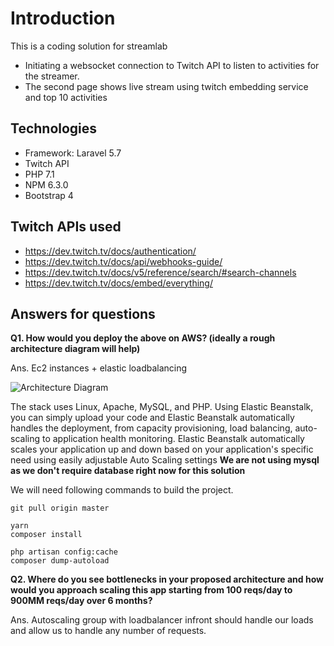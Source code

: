 # Introduction
This is a coding solution for streamlab

- Initiating a websocket connection to Twitch API to listen to activities for the streamer.
- The second page shows live stream using twitch embedding service and top 10 activities

## Technologies
- Framework: Laravel 5.7
- Twitch API
- PHP 7.1
- NPM 6.3.0
- Bootstrap 4

## Twitch APIs used
- https://dev.twitch.tv/docs/authentication/
- https://dev.twitch.tv/docs/api/webhooks-guide/
- https://dev.twitch.tv/docs/v5/reference/search/#search-channels
- https://dev.twitch.tv/docs/embed/everything/

## Answers for questions
**Q1. How would you deploy the above on AWS? (ideally a rough architecture diagram will help)**

Ans. Ec2 instances + elastic loadbalancing

![Architecture Diagram](https://d1.awsstatic.com/Projects/Python/arch_diagram.3edf54fb1c8d9fdec47ff1950c81211798b27d6b.png)

The stack uses Linux, Apache, MySQL, and PHP. Using Elastic Beanstalk, you can simply upload your code and Elastic Beanstalk automatically handles the deployment, from capacity provisioning, load balancing, auto-scaling to application health monitoring. Elastic Beanstalk automatically scales your application up and down based on your application's specific need using easily adjustable Auto Scaling settings
**We are not using mysql as we don't require database right now for this solution**

We will need following commands to build the project.

```
git pull origin master

yarn
composer install

php artisan config:cache
composer dump-autoload
```

**Q2. Where do you see bottlenecks in your proposed architecture and how would you approach scaling this app starting from 100 reqs/day to 900MM reqs/day over 6 months?**

Ans. Autoscaling group with loadbalancer infront should handle our loads and allow us to handle any number of requests.
